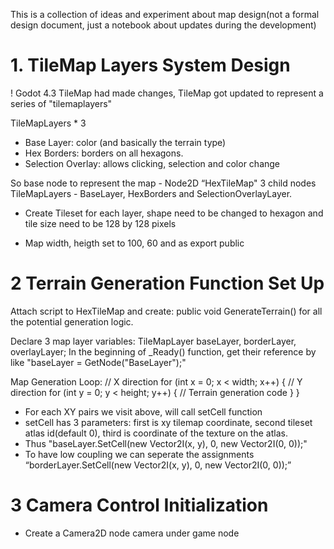 This is a collection of ideas and experiment about map design(not a formal design document, just a notebook about updates during the development)

# 1. TileMap Layers System Design
! Godot 4.3 TileMap had made changes, TileMap got updated to represent a series of "tilemaplayers"

TileMapLayers * 3
- Base Layer: color (and basically the terrain type)
- Hex Borders: borders on all hexagons.
- Selection Overlay: allows clicking, selection and color change

So base node to represent the map - Node2D “HexTileMap"
3 child nodes TileMapLayers - BaseLayer, HexBorders and SelectionOverlayLayer.

- Create Tileset for each layer, shape need to be changed to hexagon and tile size need to be 128 by 128 pixels

- Map width, heigth set to 100, 60 and as export public

# 2 Terrain Generation Function Set Up

Attach script to HexTileMap and create: public void GenerateTerrain() for all the potential generation logic. 

Declare 3 map layer variables: TileMapLayer baseLayer, borderLayer, overlayLayer; In the beginning of _Ready() function, get their reference by like "baseLayer = GetNode<TileMapLayer>("BaseLayer");"

Map Generation Loop: 
// X direction
for (int x = 0; x < width; x++)
{
  // Y direction
  for (int y = 0; y < height; y++)
  {
    // Terrain generation code
  }
}

- For each XY pairs we visit above, will call setCell function
- setCell has 3 parameters: first is xy tilemap coordinate, second tileset atlas id(default 0), third is coordinate of the texture on the atlas.
- Thus "baseLayer.SetCell(new Vector2I(x, y), 0, new Vector2I(0, 0));"
- To have low coupling we can seperate the assignments “borderLayer.SetCell(new Vector2I(x, y), 0, new Vector2I(0, 0));”

# 3 Camera Control Initialization

- Create a Camera2D node camera under game node
